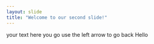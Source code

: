 ```yaml
---
layout: slide
title: "Welcome to our second slide!"
---
```

your text here you go
use the left arrow to go back
Hello
